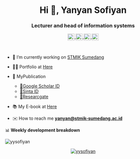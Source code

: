 <h1 align="center">Hi 👋, Yanyan Sofiyan</h1>
<h3 align="center">Lecturer and head of information systems</h3>
<p align="center">
<a href="@yysofiyan">
  <img align="center" alt="Twitter" width="22px" src="https://cdn.jsdelivr.net/npm/simple-icons@v3/icons/twitter.svg" />
</a>
<a href="https://www.linkedin.com/in/yanyansofiyan/">
  <img align="center" alt="Yanyan Sofiyan LinkdeIN" width="22px" src="https://cdn.jsdelivr.net/npm/simple-icons@v3/icons/linkedin.svg" />
</a>
<a href="0856963xxx">
  <img align="center" alt="yysofiyan Telegram" width="22px" src="https://cdn.jsdelivr.net/npm/simple-icons@v3/icons/telegram.svg" />
</a>
<a href="https://www.instagram.com/yysofiyan/">
  <img align="center" alt="Yanyan Sofiyan Instagram" width="22px" src="https://cdn.jsdelivr.net/npm/simple-icons@v3/icons/instagram.svg" />
</a></p>
<br>

- 🔭 I’m currently working on [STMIK Sumedang](#)

- 👨‍💻 Portfolio at [Here](https://github.com/yysofiyan/Redme.md)

- 📗 MyPublication 
  * [📗Google Scholar ID](https://scholar.google.co.id/citations?user=1Th3oxkAAAAJ&hl=id)
  * [📗Sinta ID](http://sinta.ristekbrin.go.id/affiliations/detail?id=1542&view=authors)
  * [📗Researcgate](https://www.researchgate.net/profile/Yanyan_Sofiyan)

- 📚 My E-book at [Here](#)

- ✉️ How to reach me **yanyan@stmik-sumedang.ac.id**

📊 **Weekly development breakdown**

<!--START_SECTION:waka-->
![yysofiyan](https://github-readme-stats.vercel.app/api/wakatime?username=yysofiyan&layout=compact&hide_title=true&hide_border=true&langs_count=5)
<!--END_SECTION:waka-->


<!-- in your footer -->

<p align="center">
<a href="http://hits.dwyl.com/yysofiyan/yysofiyan/" target="blank"><img align="center"
            src="https://hits.dwyl.com/homepage.svg" alt="yysofiyan" ></a></p>
